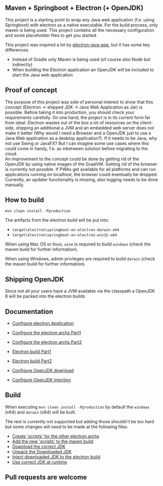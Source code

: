 ## Maven + Springboot + Electron (+ OpenJDK)

This project is a starting point to wrap any Java web application (f.e. using Springboot) with electron as a native executable. For the build process, only maven is being used. This project contains all the necessary configuration and some placeholder files to get you started.

This project was inspired a lot by [electron-java-app](https://github.com/jreznot/electron-java-app), but it has some key differences: 
* Instead of Gradle only Maven is being used (of course also Node but indirectly)
* When building the Electron application an OpenJDK will be included to start the Java web application

## Proof of concept
The purpose of this project was sole of personal interest to show that this concept (Electron -> shipped JDK -> Java Web Application as Jar) is possible. Before taking it into production, you should check your requirements carefully. On one hand, the project is in its current form far from ideal. Electron wastes out of the box a lot of resources on the client-side, shipping an additional a JVM and an embedded web server does not make it better (Why would I need a Browser and a OpenJDK just to use a Java Web application as a desktop application?). If it needs to be Java, why not use Swing or JavaFX? But I can imagine some use cases where this could come in handy, f.e. as inbetween solution before migrating to the cloud.  
An improvement to the concept could be done by getting rid of the OpenJDK by using native images of the GraalVM. Getting rid of the browser is currently not possible. If PWAs get available for all platforms and can run applications running on localhost, the browser could eventually be dropped. Currently, an updater functionality is missing, also logging needs to be done manually.

## How to build
`mvn clean install -Pproduction`

The artifacts from the electron build will be put into:
* `target\electron\springboot-on-electron-darwin-x64`
* `target\electron\springboot-on-electron-win32-x64`

When using Mac OS or linux, `wine` is required to build `windows` (check the maven build for further information).

When using Windows, admin privileges are required to build `darwin` (check the maven build for further information).

## Shipping OpenJDK
Since not all your users have a JVM available via the classpath a OpenJDK 8 will be packed into the electron builds

## Documentation
* [Configure electron Application](https://github.com/appreciated/maven-springboot-electron/tree/master/src/main/javascript)
* [Configure the electron archs Part1](https://github.com/appreciated/maven-springboot-electron/blob/master/src/main/javascript/package.json)
* [Configure the electron archs Part2](https://github.com/appreciated/maven-springboot-electron/blob/master/pom.xml#L236-L257)

* [Electron build Part1](https://github.com/appreciated/maven-springboot-electron/blob/master/pom.xml#L198-L259)
* [Electron build Part2](https://github.com/appreciated/maven-springboot-electron/blob/master/pom.xml#L333-L358)
* [Configure OpenJDK download](https://github.com/appreciated/maven-springboot-electron/blob/master/pom.xml#L260-L332)
* [Configure OpenJDK injection](https://github.com/appreciated/maven-springboot-electron/blob/master/pom.xml#L359-L397)


## Build
When executing `mvn clean install -Pproduction` by default the `windows` (x64) and `darwin` (x64) will be built.

The rest is currently not supported but adding those shouldn't be too hard but some changes will need to be made at the following files:
* [Create 'scripts' for the other electron archs](https://github.com/appreciated/maven-springboot-electron/blob/master/src/main/javascript/package.json#L14-L17)
* [Add the new 'scripts' to the maven build](https://github.com/appreciated/maven-springboot-electron/blob/master/pom.xml#L236-L257)
* [Download the correct JDK](https://github.com/appreciated/maven-springboot-electron/blob/master/pom.xml#L265-L294)
* [Unpack the Downloaded JDK](https://github.com/appreciated/maven-springboot-electron/blob/master/pom.xml#L296-L332)
* [Inject downloaded JDK to the electron build](https://github.com/appreciated/maven-springboot-electron/blob/master/pom.xml#L359-L395)
* [Use correct JDK at runtime](https://github.com/appreciated/maven-springboot-electron/blob/master/src/main/javascript/main.js#L108-L139)


## Pull requests are welcome
